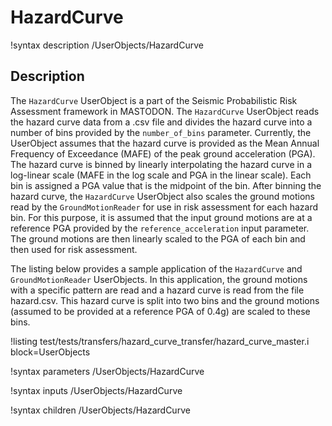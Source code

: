 # HazardCurve

!syntax description /UserObjects/HazardCurve

## Description

The `HazardCurve` UserObject is a part of the Seismic Probabilistic Risk Assessment framework in MASTODON. The `HazardCurve` UserObject reads the hazard curve data from a .csv file and divides the hazard curve into a number of bins provided by the `number_of_bins` parameter. Currently, the UserObject assumes that the hazard curve is provided as the Mean Annual Frequency of Exceedance (MAFE) of the peak ground acceleration (PGA). The hazard curve is binned by linearly interpolating the hazard curve in a log-linear scale (MAFE in the log scale and PGA in the linear scale). Each bin is assigned a PGA value that is the midpoint of the bin. After binning the hazard curve, the `HazardCurve` UserObject also scales the ground motions read by the `GroundMotionReader` for use in risk assessment for each hazard bin. For this purpose, it is assumed that the input ground motions are at a reference PGA provided by the `reference_acceleration` input parameter. The ground motions are then linearly scaled to the PGA of each bin and then used for risk assessment.

The listing below provides a sample application of the `HazardCurve` and `GroundMotionReader` UserObjects. In this application, the ground motions with a specific pattern are read and a hazard curve is read from the file hazard.csv. This hazard curve is split into two bins and the ground motions (assumed to be provided at a reference PGA of 0.4g) are scaled to these bins.

!listing test/tests/transfers/hazard_curve_transfer/hazard_curve_master.i block=UserObjects

!syntax parameters /UserObjects/HazardCurve

!syntax inputs /UserObjects/HazardCurve

!syntax children /UserObjects/HazardCurve
